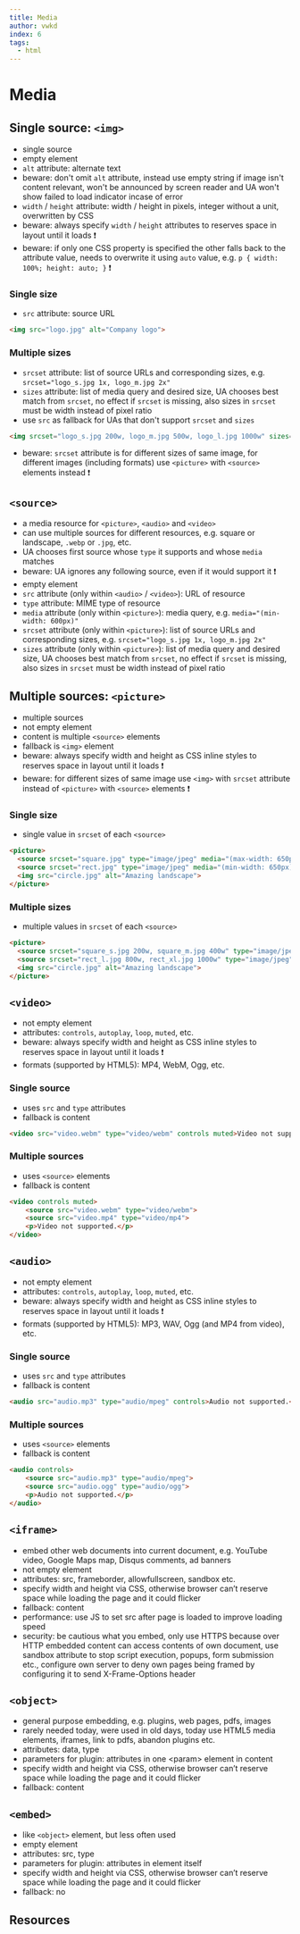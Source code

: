 ```yaml
---
title: Media
author: vwkd
index: 6
tags:
  - html
---
```

# Media



## Single source: `<img>`

- single source
- empty element
- `alt` attribute: alternate text
- beware: don't omit `alt` attribute, instead use empty string if image isn't content relevant, won't be announced by screen reader and UA won't show failed to load indicator incase of error 
- `width` / `height` attribute: width / height in pixels, integer without a unit, overwritten by CSS
- beware: always specify `width` / `height` attributes to reserves space in layout until it loads ❗️
- beware: if only one CSS property is specified the other falls back to the attribute value, needs to overwrite it using `auto` value, e.g. `p { width: 100%; height: auto; }` ❗️

### Single size

- `src` attribute: source URL

```html
<img src="logo.jpg" alt="Company logo">
```

### Multiple sizes

- `srcset` attribute: list of source URLs and corresponding sizes, e.g. `srcset="logo_s.jpg 1x, logo_m.jpg 2x"`
- `sizes` attribute: list of media query and desired size, UA chooses best match from `srcset`, no effect if `srcset` is missing, also sizes in `srcset` must be width instead of pixel ratio
- use `src` as fallback for UAs that don't support `srcset` and `sizes`

```html
<img srcset="logo_s.jpg 200w, logo_m.jpg 500w, logo_l.jpg 1000w" sizes="(max-width: 600px) 200px, 50vw" alt="Company logo" src="logo_s.jpg">
```

- beware: `srcset` attribute is for different sizes of same image, for different images (including formats) use `<picture>` with `<source>` elements instead ❗️



## `<source>`

- a media resource for `<picture>`, `<audio>` and `<video>`
- can use multiple sources for different resources, e.g. square or landscape, `.webp` or `.jpg`, etc.
- UA chooses first source whose `type` it supports and whose `media` matches
- beware: UA ignores any following source, even if it would support it ❗️
- empty element
- `src` attribute (only within `<audio>` / `<video>`): URL of resource
- `type` attribute: MIME type of resource
- `media` attribute (only within `<picture>`): media query, e.g. `media="(min-width: 600px)"`
- `srcset` attribute (only within `<picture>`): list of source URLs and corresponding sizes, e.g. `srcset="logo_s.jpg 1x, logo_m.jpg 2x"`
- `sizes` attribute (only within `<picture>`): list of media query and desired size, UA chooses best match from `srcset`, no effect if `srcset` is missing, also sizes in `srcset` must be width instead of pixel ratio



## Multiple sources: `<picture>`

- multiple sources
- not empty element
- content is multiple `<source>` elements
- fallback is `<img>` element
- beware: always specify width and height as CSS inline styles to reserves space in layout until it loads ❗️
- beware: for different sizes of same image use `<img>` with `srcset` attribute instead of `<picture>` with `<source>` elements ❗️

### Single size

- single value in `srcset` of each `<source>`

```html
<picture>
  <source srcset="square.jpg" type="image/jpeg" media="(max-width: 650px)">
  <source srcset="rect.jpg" type="image/jpeg" media="(min-width: 650px)">
  <img src="circle.jpg" alt="Amazing landscape">
</picture>
```

### Multiple sizes

- multiple values in `srcset` of each `<source>`

```html
<picture>
  <source srcset="square_s.jpg 200w, square_m.jpg 400w" type="image/jpeg" media="(max-width: 650px)">
  <source srcset="rect_l.jpg 800w, rect_xl.jpg 1000w" type="image/jpeg" media="(min-width: 650px)">
  <img src="circle.jpg" alt="Amazing landscape">
</picture>
```



## `<video>`

- not empty element
- attributes: `controls`, `autoplay`, `loop`, `muted`, etc.
- beware: always specify width and height as CSS inline styles to reserves space in layout until it loads ❗️
- formats (supported by HTML5): MP4, WebM, Ogg, etc.

### Single source

- uses `src` and `type` attributes
- fallback is content

```html
<video src="video.webm" type="video/webm" controls muted>Video not supported.</video>
```

### Multiple sources

- uses `<source>` elements
- fallback is content

```html
<video controls muted>
    <source src="video.webm" type="video/webm">
    <source src="video.mp4" type="video/mp4">
    <p>Video not supported.</p>
</video>
```



## `<audio>`

- not empty element
- attributes: `controls`, `autoplay`, `loop`, `muted`, etc.
- beware: always specify width and height as CSS inline styles to reserves space in layout until it loads ❗️
- formats (supported by HTML5): MP3, WAV, Ogg (and MP4 from video), etc.

### Single source

- uses `src` and `type` attributes
- fallback is content

```html
<audio src="audio.mp3" type="audio/mpeg" controls>Audio not supported.</audio>
```

### Multiple sources

- uses `<source>` elements
- fallback is content

```html
<audio controls>
    <source src="audio.mp3" type="audio/mpeg">
    <source src="audio.ogg" type="audio/ogg">
    <p>Audio not supported.</p>
</audio>
```



## `<iframe>`

- embed other web documents into current document, e.g. YouTube video, Google Maps map, Disqus comments, ad banners
- not empty element
- attributes: src, frameborder, allowfullscreen, sandbox etc.
- specify width and height via CSS, otherwise browser can’t reserve space while loading the page and it could flicker
- fallback: content
- performance: use JS to set src after page is loaded to improve loading speed
- security: be cautious what you embed, only use HTTPS because over HTTP embedded content can access contents of own document, use sandbox attribute to stop script execution, popups, form submission etc., configure own server to deny own pages being framed by configuring it to send X-Frame-Options header



## `<object>`

- general purpose embedding, e.g. plugins, web pages, pdfs, images
- rarely needed today, were used in old days, today use HTML5 media elements, iframes, link to pdfs, abandon plugins etc.
- attributes: data, type
- parameters for plugin: attributes in one \<param\> element in content
- specify width and height via CSS, otherwise browser can’t reserve space while loading the page and it could flicker
- fallback: content



## `<embed>`

- like `<object>` element, but less often used
- empty element
- attributes: src, type
- parameters for plugin: attributes in element itself
- specify width and height via CSS, otherwise browser can’t reserve space while loading the page and it could flicker
- fallback: no



## Resources